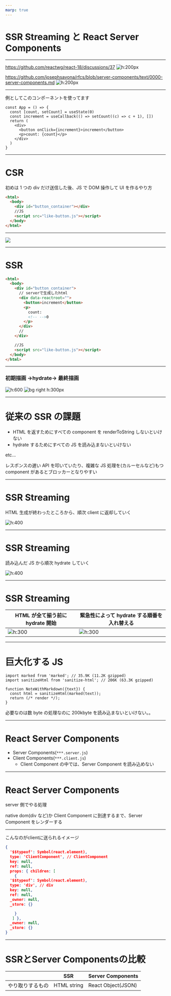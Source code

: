 ```yaml
---
marp: true
---
```


# SSR Streaming と React Server Components

---

https://github.com/reactwg/react-18/discussions/37
![h:200px](./CleanShot%202022-09-30%20at%2015.12.18.png)

https://github.com/josephsavona/rfcs/blob/server-components/text/0000-server-components.md
![h:200px](./CleanShot%202022-09-30%20at%2015.15.24.png)

---

例としてこのコンポーネントを使ってます

```tsx
const App = () => {
  const [count, setCount] = useState(0)
  const increment = useCallback(() => setCount((c) => c + 1), [])
  return (
    <div>
      <button onClick={increment}>increment</button>
      <p>count: {count}</p>
    </div>
  )
}
```

---

# CSR

初めは 1 つの div だけ送信した後、JS で DOM 操作して UI を作るやり方

```html
<html>
  <body>
    <div id="button_container"></div>
    //JS
    <script src="like-button.js"></script>
  </body>
</html>
```

---

![](./CleanShot%202022-09-30%20at%2016.00.42.png)

---

# SSR

```html
<html>
  <body>
    <div id="button_container">
      // serverで生成したhtml
      <div data-reactroot="">
        <button>increment</button>
        <p>
          count:
          <!-- -->0
        </p>
      </div>
      //
    </div>

    //JS
    <script src="like-button.js"></script>
  </body>
</html>
```

---

### 初期描画 →hydrate→ 最終描画

![h:600](./CleanShot%202022-09-30%20at%2016.08.22.png)
![bg right h:300px](./CleanShot%202022-09-30%20at%2016.11.26.png)

---

# 従来の SSR の課題

- HTML を返すためにすべての component を renderToString しないといけない
- hydrate するためにすべての JS を読み込まないといけない

etc...

レスポンスの遅い API を叩いていたり、複雑な JS 処理を(カルーセルなど)もつ component があるとブロッカーとなりやすい

---

# SSR Streaming

HTML 生成が終わったところから、順次 client に返却していく

![h:400](./CleanShot%202022-09-30%20at%2016.16.21.png)

---

# SSR Streaming

読み込んだ JS から順次 hydrate していく

![h:400](./CleanShot%202022-09-30%20at%2016.18.01.png)

---

# SSR Streaming

| HTML が全て揃う前に hydrate 開始                       | 緊急性によって hydrate する順番を入れ替える            |
| ------------------------------------------------------ | ------------------------------------------------------ |
| ![h:300](./CleanShot%202022-09-30%20at%2016.19.58.png) | ![h:300](./CleanShot%202022-09-30%20at%2016.21.14.png) |

---

# 巨大化する JS

```tsx
import marked from 'marked'; // 35.9K (11.2K gzipped)
import sanitizeHtml from 'sanitize-html'; // 206K (63.3K gzipped)

function NoteWithMarkdown({text}) {
  const html = sanitizeHtml(marked(text));
  return (/* render */);
}
```

必要なのは数 byte の処理なのに 200kbyte を読み込まないといけない。。

---

# React Server Components

- Server Components(`***.server.js`)
- Client Components(`***.client.js`)
  - Client Component の中では、Server Component を読み込めない

---

# React Server Components

server 側でやる処理

native dom(div など)か Client Component に到達するまで、Server Component をレンダーする

---

こんなのがclientに送られるイメージ
```json
{
  '$$typeof': Symbol(react.element),
  type: 'ClientComponent', // ClientComponent
  key: null,
  ref: null,
  props: { children: [
    {
  '$$typeof': Symbol(react.element),
  type: 'div', // div
  key: null,
  ref: null,
  _owner: null,
  _store: {}

    }
   ] },
  _owner: null,
  _store: {}
}
```

---

# SSRとServer Componentsの比較

||  SSR  |  Server Components  |
|---| ---- | ---- |
|やり取りするもの|  HTML string  |  React Object(JSON)  |

